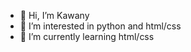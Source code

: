 - 👋 Hi, I’m Kawany
- 👀 I’m interested in python and html/css
- 🌱 I’m currently learning html/css

<!---
kwvalera/kwvalera is a ✨ special ✨ repository because its `README.md` (this file) appears on your GitHub profile.
You can click the Preview link to take a look at your changes.
--->
